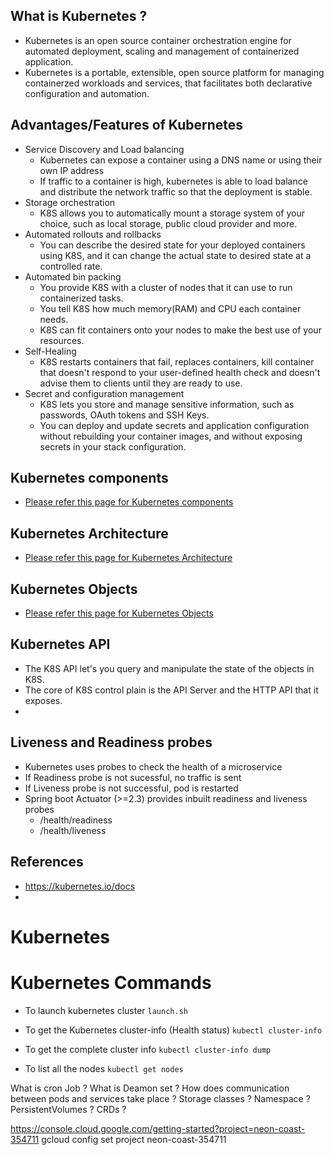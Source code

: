 
## What is Kubernetes ?
-   Kubernetes is an open source container orchestration engine for automated deployment, scaling and management of containerized application.
-   Kubernetes is a portable, extensible, open source platform for managing containerzed workloads and services, that facilitates both declarative configuration and automation.

## Advantages/Features of Kubernetes
-   Service Discovery and Load balancing
    -   Kubernetes can expose a container using a DNS name or using their own IP address
    -   If traffic to a container is high, kubernetes is able to load balance and distribute the network traffic so that the deployment is stable.
-   Storage orchestration
    -   K8S allows you to automatically mount a storage system of your choice, such as local storage, public cloud provider and more.
-   Automated rollouts and rollbacks 
    -   You can describe the desired state for your deployed containers using K8S, and it can change the actual state to desired state at a controlled rate.
-   Automated bin packing
    -   You provide K8S with a cluster of nodes that it can use to run containerized tasks.
    -   You tell K8S how much memory(RAM) and CPU each container needs.
    -   K8S can fit containers onto your nodes to make the best use of your resources.
-   Self-Healing
    -   K8S restarts containers that fail, replaces containers, kill container that doesn't respond to your user-defined health check and doesn't advise them to clients until they are ready to use.
-   Secret and configuration management
    -   K8S lets you store and manage sensitive information, such as passwords, OAuth tokens and SSH Keys.
    -   You can deploy and update secrets and application configuration without rebuilding your container images, and without exposing secrets in your stack configuration.

## Kubernetes components
-   [Please refer this page for Kubernetes components](components.md)

## Kubernetes Architecture
-   [Please refer this page for Kubernetes Architecture](architecture.md)

## Kubernetes Objects
-   [Please refer this page for Kubernetes Objects](k8s-objects.md)

## Kubernetes API
-   The K8S API let's you query and manipulate the state of the objects in K8S.
-   The core of K8S control plain is the API Server and the HTTP API that it exposes.
-   



## Liveness and Readiness probes
-   Kubernetes uses probes to check the health of a microservice
-   If Readiness probe is not sucessful, no traffic is sent
-   If Liveness probe is not successful, pod is restarted
-   Spring boot Actuator (>=2.3) provides inbuilt readiness and liveness probes
    -   /health/readiness
    -   /health/liveness

## References
-   https://kubernetes.io/docs
-   

# Kubernetes 

    
# Kubernetes Commands
-   To launch kubernetes cluster
    ```launch.sh```

-   To get the Kubernetes cluster-info (Health status)
    ```kubectl cluster-info```
    
-   To get the complete cluster info
    ```kubectl cluster-info dump```
    
-   To list all the nodes
    ```kubectl get nodes```
    
What is cron Job ?
What is Deamon set ?
How does communication between pods and services take place ?
Storage classes ?
Namespace ?
PersistentVolumes ?
CRDs ?



https://console.cloud.google.com/getting-started?project=neon-coast-354711
gcloud config set project neon-coast-354711
